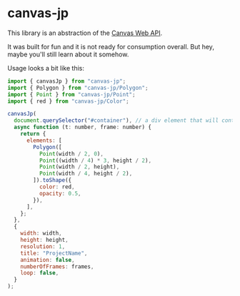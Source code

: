# canvas-jp

This library is an abstraction of the [Canvas Web API](https://developer.mozilla.org/en-US/docs/Web/API/Canvas_API).

It was built for fun and it is not ready for consumption overall. But hey, maybe you'll still learn about it somehow.

Usage looks a bit like this:

```js
import { canvasJp } from "canvas-jp";
import { Polygon } from "canvas-jp/Polygon";
import { Point } from "canvas-jp/Point";
import { red } from "canvas-jp/Color";

canvasJp(
  document.querySelector("#container"), // a div element that will contain the canvas
  async function (t: number, frame: number) {
    return {
      elements: [
        Polygon([
          Point(width / 2, 0),
          Point((width / 4) * 3, height / 2),
          Point(width / 2, height),
          Point(width / 4, height / 2),
        ]).toShape({
          color: red,
          opacity: 0.5,
        }),
      ],
    };
  },
  {
    width: width,
    height: height,
    resolution: 1,
    title: "ProjectName",
    animation: false,
    numberOfFrames: frames,
    loop: false,
  }
);
```
